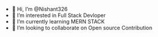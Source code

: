- 👋 Hi, I’m @Nishant326
- 👀 I’m interested in Full Stack Devloper
- 🌱 I’m currently learning MERN STACK 
- 💞️ I’m looking to collaborate on Open source Contribution 

<!---
Nishant326/Nishant326 is a ✨ special ✨ repository because its `README.md` (this file) appears on your GitHub profile.
You can click the Preview link to take a look at your changes.
--->
